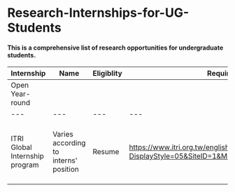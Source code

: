 # Research-Internships-for-UG-Students

#### This is a comprehensive list of research opportunities for undergraduate students.

| Internship | Name	| Eligiblity | Requirements |	Link	| Country	| Duration |
| --- | --- | --- | --- |  --- |  --- |  --- |
| Open Year-round |
| --- | --- | --- | --- |  --- |  --- |  --- |
| ITRI Global Internship program |	Varies according to interns' position |	Resume	| https://www.itri.org.tw/english/ListStyle.aspx?DisplayStyle=05&SiteID=1&MmmID=617731531432246346 | 	Taiwan |	10 weeks (can extend to 04-06 months)|
